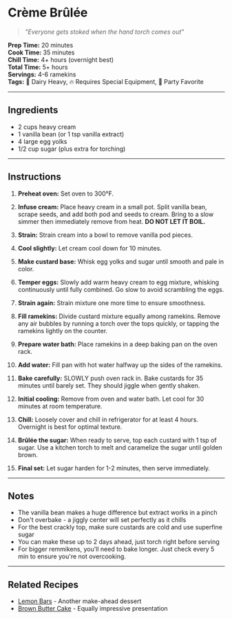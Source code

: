# Crème Brûlée

> *"Everyone gets stoked when the hand torch comes out"*

**Prep Time:** 20 minutes  
**Cook Time:** 35 minutes  
**Chill Time:** 4+ hours (overnight best)  
**Total Time:** 5+ hours  
**Servings:** 4-6 ramekins  
**Tags:** 🥛 Dairy Heavy, 🔥 Requires Special Equipment, 🎉 Party Favorite

---

## Ingredients

- 2 cups heavy cream
- 1 vanilla bean (or 1 tsp vanilla extract)
- 4 large egg yolks
- 1/2 cup sugar (plus extra for torching)

---

## Instructions

1. **Preheat oven:** Set oven to 300°F.

2. **Infuse cream:** Place heavy cream in a small pot. Split vanilla bean, scrape seeds, and add both pod and seeds to cream. Bring to a slow simmer then immediately remove from heat. **DO NOT LET IT BOIL.**

3. **Strain:** Strain cream into a bowl to remove vanilla pod pieces.

4. **Cool slightly:** Let cream cool down for 10 minutes.

5. **Make custard base:** Whisk egg yolks and sugar until smooth and pale in color.

6. **Temper eggs:** Slowly add warm heavy cream to egg mixture, whisking continuously until fully combined. Go slow to avoid scrambling the eggs.

7. **Strain again:** Strain mixture one more time to ensure smoothness.

8. **Fill ramekins:** Divide custard mixture equally among ramekins. Remove any air bubbles by running a torch over the tops quickly, or tapping the ramekins lightly on the counter.

9. **Prepare water bath:** Place ramekins in a deep baking pan on the oven rack.

10. **Add water:** Fill pan with hot water halfway up the sides of the ramekins.

11. **Bake carefully:** SLOWLY push oven rack in. Bake custards for 35 minutes until barely set. They should jiggle when gently shaken.

12. **Initial cooling:** Remove from oven and water bath. Let cool for 30 minutes at room temperature.

13. **Chill:** Loosely cover and chill in refrigerator for at least 4 hours. Overnight is best for optimal texture.

14. **Brûlée the sugar:** When ready to serve, top each custard with 1 tsp of sugar. Use a kitchen torch to melt and caramelize the sugar until golden brown.

15. **Final set:** Let sugar harden for 1-2 minutes, then serve immediately.

---

## Notes

- The vanilla bean makes a huge difference but extract works in a pinch
- Don't overbake - a jiggly center will set perfectly as it chills
- For the best crackly top, make sure custards are cold and use superfine sugar
- You can make these up to 2 days ahead, just torch right before serving
- For bigger remmikens, you'll need to bake longer. Just check every 5 min to ensure you're not overcooking. 

---

## Related Recipes

- [Lemon Bars](../desserts/lemon-bars.md) - Another make-ahead dessert
- [Brown Butter Cake](../desserts/brown-butter-cake.md) - Equally impressive presentation
